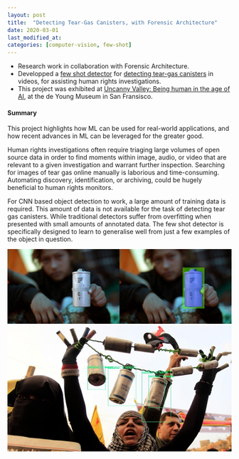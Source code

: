 ```yaml
---
layout: post
title:  "Detecting Tear-Gas Canisters, with Forensic Architecture"
date: 2020-03-01
last_modified_at:
categories: [computer-vision, few-shot]
---
```


* Research work in collaboration with Forensic Architecture.
* Developped a [few shot detector](https://forensic-architecture.org/investigation/model-zoo) for [detecting tear-gas canisters](https://forensic-architecture.org/investigation/detecting-tear-gas) in videos, for assisting human rights investigations.
* This project was exhibited at [Uncanny Valley: Being human in the age of AI](https://deyoung.famsf.org/exhibitions/uncanny-valley), at the de Young Museum in San Fransisco.

#### Summary ####
This project highlights how ML can be used for real-world applications, and how recent advances in ML can be leveraged for the greater good.

Human rights investigations often require triaging large volumes of open source data in order to find moments within image, audio, or video that are relevant to a given investigation and warrant further inspection. Searching for images of tear gas online manually is laborious and time-consuming. Automating discovery, identification, or archiving, could be hugely beneficial to human rights monitors.


For CNN based object detection to work, a large amount of training data is required. This amount of data is not available for the task of detecting tear gas canisters. While traditional detectors suffer from overfitting when presented with small amounts of annotated data. The few shot detector is specifically designed to learn to generalise well from just a few examples of the object in question.



![FA Canisters 1](/assets/images/fa/can1.jpg)
![FA Canisters 2](/assets/images/fa/can2.jpg)